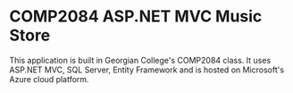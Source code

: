 <h1>COMP2084 ASP.NET MVC Music Store</h1>

<p>This application is built in Georgian College's COMP2084 class.  It uses ASP.NET MVC, SQL Server,
Entity Framework and is hosted on Microsoft's Azure cloud platform.</p>
